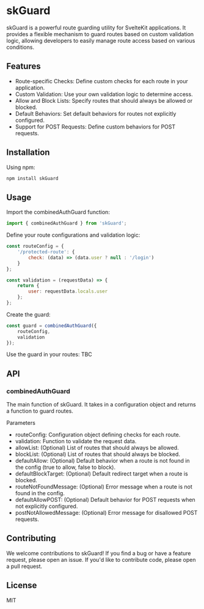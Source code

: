 # skGuard

skGuard is a powerful route guarding utility for SvelteKit applications. It provides a flexible mechanism to guard routes based on custom validation logic, allowing developers to easily manage route access based on various conditions.

## Features

- Route-specific Checks: Define custom checks for each route in your application.
- Custom Validation: Use your own validation logic to determine access.
- Allow and Block Lists: Specify routes that should always be allowed or blocked.
- Default Behaviors: Set default behaviors for routes not explicitly configured.
- Support for POST Requests: Define custom behaviors for POST requests.

## Installation

Using npm:

```bash
npm install skGuard
```

## Usage

Import the combinedAuthGuard function:

```javascript
import { combinedAuthGuard } from 'skGuard';
```

Define your route configurations and validation logic:

```javascript
const routeConfig = {
	'/protected-route': {
		check: (data) => (data.user ? null : '/login')
	}
};

const validation = (requestData) => {
	return {
		user: requestData.locals.user
	};
};
```

Create the guard:

```javascript
const guard = combinedAuthGuard({
	routeConfig,
	validation
});
```

Use the guard in your routes:
TBC

## API

### combinedAuthGuard

The main function of skGuard. It takes in a configuration object and returns a function to guard routes.

Parameters

- routeConfig: Configuration object defining checks for each route.
- validation: Function to validate the request data.
- allowList: (Optional) List of routes that should always be allowed.
- blockList: (Optional) List of routes that should always be blocked.
- defaultAllow: (Optional) Default behavior when a route is not found in the config (true to allow, false to block).
- defaultBlockTarget: (Optional) Default redirect target when a route is blocked.
- routeNotFoundMessage: (Optional) Error message when a route is not found in the config.
- defaultAllowPOST: (Optional) Default behavior for POST requests when not explicitly configured.
- postNotAllowedMessage: (Optional) Error message for disallowed POST requests.

## Contributing

We welcome contributions to skGuard! If you find a bug or have a feature request, please open an issue. If you'd like to contribute code, please open a pull request.

## License

MIT
